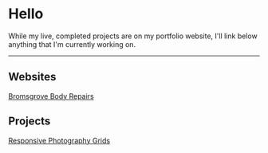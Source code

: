 # Hello

While my live, completed projects are on my portfolio website, I'll link below anything that I'm currently working on.

---

## Websites
[Bromsgrove Body Repairs](https://cameronspixels.github.io/BBR)

## Projects
[Responsive Photography Grids](https://cameronspixels.github.io/photo--grids)
